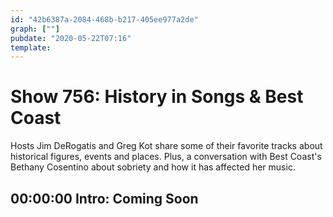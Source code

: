 ```yaml
---
id: "42b6387a-2084-468b-b217-405ee977a2de"
graph: [""]
pubdate: "2020-05-22T07:16"
template: 
---
```






# Show 756: History in Songs & Best Coast

Hosts Jim DeRogatis and Greg Kot share some of their favorite tracks about historical figures, events and places. Plus, a conversation with Best Coast's Bethany Cosentino about sobriety and how it has affected her music.



## 00:00:00 Intro: Coming Soon